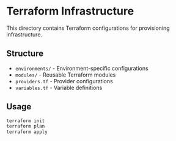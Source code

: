 # Terraform Infrastructure

This directory contains Terraform configurations for provisioning infrastructure.

## Structure
- `environments/` - Environment-specific configurations
- `modules/` - Reusable Terraform modules
- `providers.tf` - Provider configurations
- `variables.tf` - Variable definitions

## Usage
```bash
terraform init
terraform plan
terraform apply
```